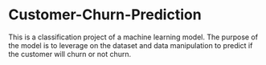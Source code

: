 # Customer-Churn-Prediction
This is a classification project of a machine learning model. The purpose of the model is to leverage on the dataset and data manipulation to predict if the customer will churn or not churn.
